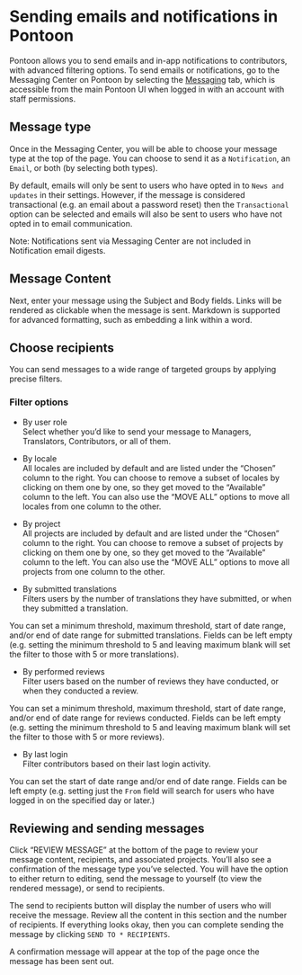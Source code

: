 # Sending emails and notifications in Pontoon

Pontoon allows you to send emails and in-app notifications to contributors, with advanced filtering options.
To send emails or notifications, go to the Messaging Center on Pontoon by selecting the [Messaging](https://pontoon.mozilla.org/messaging/) tab, which is accessible from the main Pontoon UI when logged in with an account with staff permissions.

## Message type

Once in the Messaging Center, you will be able to choose your message type at the top of the page. You can choose to send it as a `Notification`, an `Email`, or both (by selecting both types).

By default, emails will only be sent to users who have opted in to `News and updates` in their settings. However, if the message is considered transactional (e.g. an email about a password reset) then the `Transactional` option can be selected and emails will also be sent to users who have not opted in to email communication.

Note: Notifications sent via Messaging Center are not included in Notification email digests.

## Message Content

Next, enter your message using the Subject and Body fields. Links will be rendered as clickable when the message is sent. Markdown is supported for advanced formatting, such as embedding a link within a word.

## Choose recipients

You can send messages to a wide range of targeted groups by applying precise filters.

### Filter options

* By user role\
Select whether you’d like to send your message to Managers, Translators, Contributors, or all of them.

* By locale\
All locales are included by default and are listed under the “Chosen” column to the right. You can choose to remove a subset of locales by clicking on them one by one, so they get moved to the “Available” column to the left. You can also use the “MOVE ALL” options to move all locales from one column to the other.

* By project\
All projects are included by default and are listed under the “Chosen” column to the right. You can choose to remove a subset of projects by clicking on them one by one, so they get moved to the “Available” column to the left. You can also use the “MOVE ALL” options to move all projects from one column to the other.

* By submitted translations\
Filters users by the number of translations they have submitted, or when they submitted a translation.

You can set a minimum threshold, maximum threshold, start of date range, and/or end of date range for submitted translations. Fields can be left empty (e.g. setting the minimum threshold to 5 and leaving maximum blank will set the filter to those with 5 or more translations).

* By performed reviews\
Filter users based on the number of reviews they have conducted, or when they conducted a review.

You can set a minimum threshold, maximum threshold, start of date range, and/or end of date range for reviews conducted. Fields can be left empty (e.g. setting the minimum threshold to 5 and leaving maximum blank will set the filter to those with 5 or more reviews).

* By last login\
Filter contributors based on their last login activity.

You can set the start of date range and/or end of date range. Fields can be left empty (e.g. setting just the `From` field will search for users who have logged in on the specified day or later.)

## Reviewing and sending messages

Click “REVIEW MESSAGE” at the bottom of the page to review your message content, recipients, and associated projects. You’ll also see a confirmation of the message type you’ve selected. You will have the option to either return to editing, send the message to yourself (to view the rendered message), or send to recipients.

The send to recipients button will display the number of users who will receive the message. Review all the content in this section and the number of recipients. If everything looks okay, then you can complete sending the message by clicking `SEND TO * RECIPIENTS`.

A confirmation message will appear at the top of the page once the message has been sent out.

